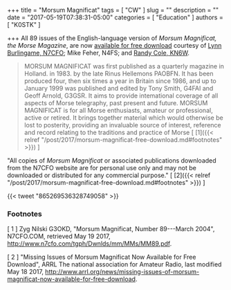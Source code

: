 +++
title = "Morsum Magnificat"
tags = [ "CW" ]
slug = ""
description = ""
date = "2017-05-19T07:38:31-05:00"
categories = [ "Education" ]
authors = [ "K0STK" ]

+++
All 89 issues of the English-language version of *Morsum Magnificat,
the Morse Magazine*, are now
[available for free download](http://www.n7cfo.com/tgph/Dwnlds/mm/mm.htm)
courtesy of
[Lynn Burlingame, N7CFO](http://www.n7cfo.com/);
Mike Feher, N4FS;
and [Randy Cole, KN6W](http://vibroplexcollector.net/).

>MORSUM MAGNIFICAT was first published as a quarterly magazine in
>Holland. in 1983. by the late Rinus Hellemons PAOBFN. It has been
>produced four, then six times a year in Britain since 1986, and up to
>January 1999 was published and edited by Tony Smith, G4FAI and Geoff
>Arnold, G3GSR. It aims to provide intemational coverage of all aspects
>of Morse telegraphy, past present and future. MORSUM MAGNIFICAT is for
>all Morse enthusiasts, amateur or professional, active or retired. It
>brings together material which would otherwise be lost to posterity,
>providing an invaluable source of interest, reference and record
>relating to the traditions and practice of Morse
<span style="font-style:normal;">[ [1]({{< relref "/post/2017/morsum-magnificat-free-download.md#footnotes" >}}) ]</span>

<!--more-->
"All copies of *Morsum Magnificat* or associated publications downloaded
from the N7CFO website are for personal use only and may not be
downloaded or distributed for any commercial purpose." [ [2]({{< relref "/post/2017/morsum-magnificat-free-download.md#footnotes" >}}) ]

{{< tweet "865269536328749058" >}}

### Footnotes

[ 1 ] Zyg Nilski G3OKD, "Morsum Magnificat, Number 89---March 2004",
N7CFO.COM,
retrieved May 19 2017,
http://www.n7cfo.com/tgph/Dwnlds/mm/MMs/MM89.pdf.

[ 2 ] "Missing Issues of Morsum Magnificat Now Available for Free Download",
ARRL The national association for Amateur Radio,
last modified May 18 2017,
http://www.arrl.org/news/missing-issues-of-morsum-magnificat-now-available-for-free-download.
